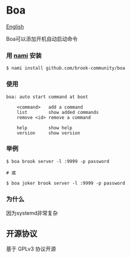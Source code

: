 # Boa

[English](readme.md)

Boa可以添加开机自动启动命令

### 用 [nami](https://github.com/txthinking/nami) 安装

```
$ nami install github.com/brook-community/boa
```

### 使用

	boa: auto start command at boot

        <command>   add a command
        list        show added commands
        remove <id> remove a command

        help        show help
        version     show version

### 举例

    $ boa brook server -l :9999 -p password

	# 或

    $ boa joker brook server -l :9999 -p password

### 为什么

因为systemd非常复杂

## 开源协议

基于 GPLv3 协议开源
